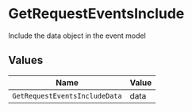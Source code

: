 # GetRequestEventsInclude

Include the data object in the event model


## Values

| Name                          | Value                         |
| ----------------------------- | ----------------------------- |
| `GetRequestEventsIncludeData` | data                          |